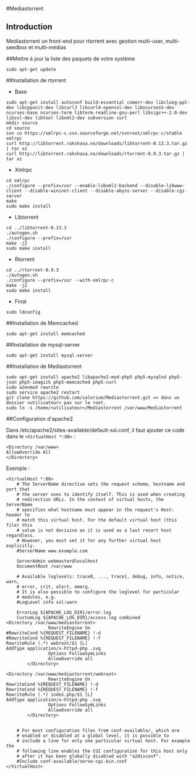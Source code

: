 #Mediastorrent
## Introduction
Mediastorrent un front-end pour rtorrent avec gestion multi-user, multi-seedbox et multi-médias

##Mettre à jour la liste des paquets de votre système
```
sudo apt-get update
```

##Installation de rtorrent
- Base
```
sudo apt-get install autoconf build-essential comerr-dev libcloog-ppl-dev libcppunit-dev libcurl3 libcurl4-openssl-dev libncurses5-dev ncurses-base ncurses-term libterm-readline-gnu-perl libsigc++-2.0-dev libssl-dev libtool libxml2-dev subversion curl
mkdir source
cd source
svn co https://xmlrpc-c.svn.sourceforge.net/svnroot/xmlrpc-c/stable xmlrpc
curl http://libtorrent.rakshasa.no/downloads/libtorrent-0.13.3.tar.gz | tar xz
curl http://libtorrent.rakshasa.no/downloads/rtorrent-0.9.3.tar.gz | tar xz
```

- Xmlrpc
```
cd xmlrpc
./configure --prefix=/usr --enable-libxml2-backend --disable-libwww-client --disable-wininet-client --disable-abyss-server --disable-cgi-server
make
sudo make install
```

- Libtorrent
```
cd ../libtorrent-0.13.3
./autogen.sh
./configure --prefix=/usr
make -j2
sudo make install
```

- Rtorrent
```
cd ../rtorrent-0.9.3
./autogen.sh
./configure --prefix=/usr --with-xmlrpc-c
make -j2
sudo make install
```

- Final
```
sudo ldconfig
```

##Installation de Memcached
```
sudo apt-get install memcached
```

##Installation de mysql-server
```
sudo apt-get install mysql-server
```

##Installation de Mediastorrent
```
sudo apt-get install apache2 libapache2-mod-php5 php5-mysqlnd php5-json php5-imagick php5-memcached php5-curl
sudo a2enmod rewrite
sudo service apache2 restart
git clone https://github.com/salorium/Mediastorrent.git => dans un dossier <utilisateur> pas sur le root.
sudo ln -s /home/<utilisateur>/Mediastorrent /var/www/Mediastorrent
```

##Configuration d'apache2

Dans  /etc/apache2/sites-available/default-ssl.conf, il faut ajouter ce code dans le ```<VirtualHost *:80>``` :
```
<Directory /var/www>
AllowOverride All
</Directory>
```

Exemple :

```
<VirtualHost *:80>
	# The ServerName directive sets the request scheme, hostname and port that
	# the server uses to identify itself. This is used when creating
	# redirection URLs. In the context of virtual hosts, the ServerName
	# specifies what hostname must appear in the request's Host: header to
	# match this virtual host. For the default virtual host (this file) this
	# value is not decisive as it is used as a last resort host regardless.
	# However, you must set it for any further virtual host explicitly.
	#ServerName www.example.com

	ServerAdmin webmaster@localhost
	DocumentRoot /var/www

	# Available loglevels: trace8, ..., trace1, debug, info, notice, warn,
	# error, crit, alert, emerg.
	# It is also possible to configure the loglevel for particular
	# modules, e.g.
	#LogLevel info ssl:warn

	ErrorLog ${APACHE_LOG_DIR}/error.log
	CustomLog ${APACHE_LOG_DIR}/access.log combined
<Directory /var/www/mediastorrent>
                RewriteEngine On
#RewriteCond %{REQUEST_FILENAME} !-d
#RewriteCond %{REQUEST_FILENAME} !-f
RewriteRule (.*) webroot/$1 [L]
AddType application/x-httpd-php .svg
                Options FollowSymLinks
                AllowOverride all
        </Directory>

<Directory /var/www/mediastorrent/webroot>
                RewriteEngine On
RewriteCond %{REQUEST_FILENAME} !-d
RewriteCond %{REQUEST_FILENAME} !-f
RewriteRule (.*) index.php/$1 [L]
AddType application/x-httpd-php .svg
                Options FollowSymLinks
                AllowOverride all
        </Directory>


	# For most configuration files from conf-available/, which are
	# enabled or disabled at a global level, it is possible to
	# include a line for only one particular virtual host. For example the
	# following line enables the CGI configuration for this host only
	# after it has been globally disabled with "a2disconf".
	#Include conf-available/serve-cgi-bin.conf
</VirtualHost>
```